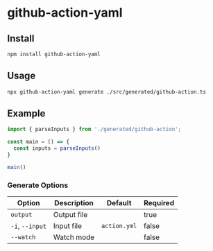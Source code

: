 # github-action-yaml

## Install

```bash
npm install github-action-yaml
```

## Usage

```sh
npx github-action-yaml generate ./src/generated/github-action.ts
```

## Example

```ts
import { parseInputs } from './generated/github-action';

const main = () => {
  const inputs = parseInputs()
}

main()
```

### Generate Options

| Option          | Description | Default      | Required |
| --------------- | ----------- | ------------ | -------- |
| `output`        | Output file |              | true     |
| `-i`, `--input` | Input file  | `action.yml` | false    |
| `--watch`       | Watch mode  |              | false    |

